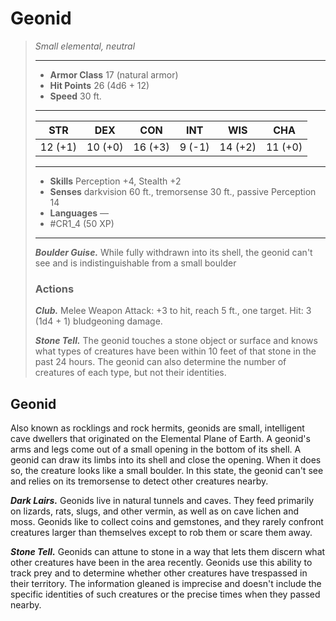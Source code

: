 # Geonid
>*Small elemental, neutral*
>___
>- **Armor Class** 17 (natural armor)
>- **Hit Points** 26 (4d6 + 12)
>- **Speed** 30 ft.
>___
>|STR|DEX|CON|INT|WIS|CHA|
>|:---:|:---:|:---:|:---:|:---:|:---:|
>|12 (+1)|10 (+0)|16 (+3)|9 (-1)|14 (+2)|11 (+0)|
>___
>- **Skills** Perception +4, Stealth +2
>- **Senses** darkvision 60 ft., tremorsense 30 ft., passive Perception 14
>- **Languages** —
>- #CR1_4 (50 XP)
>___
>***Boulder Guise.*** While fully withdrawn into its shell, the geonid can't see and is indistinguishable from a small boulder  
>
>### Actions
>***Club.*** Melee Weapon Attack: +3 to hit, reach 5 ft., one target. Hit: 3 (1d4 + 1) bludgeoning damage.  
>
>***Stone Tell.*** The geonid touches a stone object or surface and knows what types of creatures have been within 10 feet of that stone in the past 24 hours. The geonid can also determine the number of creatures of each type, but not their identities.

## Geonid

Also known as rocklings and rock hermits, geonids are small, intelligent cave dwellers that originated on the Elemental Plane of Earth. A geonid's arms and legs come out of a small opening in the bottom of its shell. A geonid can draw its limbs into its shell and close the opening. When it does so, the creature looks like a small boulder. In this state, the geonid can't see and relies on its tremorsense to detect other creatures nearby.

***Dark Lairs.*** Geonids live in natural tunnels and caves. They feed primarily on lizards, rats, slugs, and other vermin, as well as on cave lichen and moss. Geonids like to collect coins and gemstones, and they rarely confront creatures larger than themselves except to rob them or scare them away.

***Stone Tell.*** Geonids can attune to stone in a way that lets them discern what other creatures have been in the area recently. Geonids use this ability to track prey and to determine whether other creatures have trespassed in their territory. The information gleaned is imprecise and doesn't include the specific identities of such creatures or the precise times when they passed nearby.